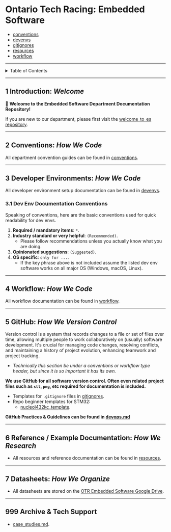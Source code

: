 # Ontario Tech Racing: Embedded Software


- [conventions](conventions)
- [devenvs](devenvs)
- [gitignores](gitignores)
- [resources](resources)
- [workflow](workflow)

---

<details markdown="1">
  <summary>Table of Contents</summary>

- [1 Introduction: _Welcome_](#1-introduction-welcome)
- [2 Conventions: _How We Code_](#2-conventions-how-we-code)
- [3 Developer Environments: _How We
  Code_](#3-developer-environments-how-we-code)
    - [3.1 Dev Env Documentation Conventions](#31-dev-env-documentation-conventions)
- [4 Workflow: _How We Code_](#4-workflow-how-we-code)
- [5 GitHub: _How We Version Control_](#5-github-how-we-version-control)
- [6 Reference / Example Documentation: _How We
  Research_](#6-reference--example-documentation-how-we-research)
- [7 Datasheets: _How We Organize_](#7-datasheets-how-we-organize)
- [999 Archive & Tech Support](#999-archive--tech-support)

</details>

---

## 1 Introduction: _Welcome_

👋 **Welcome to the Embedded Software Department Documentation Repository!**

If you are new to our department, please first visit
the [welcome_to_es repository](https://github.com/OntarioTechRacing/welcome_to_es).

---

## 2 Conventions: _How We Code_


All department convention guides can be found in [conventions](conventions).

---

## 3 Developer Environments: _How We Code_



All developer environment setup documentation can be found
in [devenvs](devenvs).

### 3.1 Dev Env Documentation Conventions

Speaking of conventions, here are the basic conventions used for quick
readability for dev envs.

1. **Required / mandatory items**: `*`.
2. **Industry standard or very helpful**: `(Recommended)`.
    - Please follow recommendations unless you actually know what you are doing.
3. **Opinionated suggestions**: `(Suggested)`.
4. **OS specific**: `only for ...`.
    - If the key phrase above is not included assume the listed dev env software
      works on all major OS (Windows, macOS, Linux).

---

## 4 Workflow: _How We Code_


All workflow documentation can be found in [workflow](workflow).

---

## 5 GitHub: _How We Version Control_

Version control is a system that records changes to a file or set of files over
time, allowing multiple people to work collaboratively on (usually) software
development. It's crucial for managing code changes, resolving conflicts, and
maintaining a history of project evolution, enhancing teamwork and project
tracking.

- _Technically this section be under a conventions or workflow type header, but
  since it is so important it has its own._

**We use GitHub for all software version control. Often even related project
files such as `stl`, `png`, etc required for documentation is included.**

- Templates for `.gitignore` files in [gitignores](gitignores).
- Repo beginner templates for STM32:
    - [nucleol432kc_template](https://github.com/OntarioTechRacing/nucleol432kc_template).

**GitHub Practices & Guidelines can be found
in [devops.md](conventions/git_github_devops.md)**

---

## 6 Reference / Example Documentation: _How We Research_

- All resources and reference documentation can be found
  in [resources](resources).

---

## 7 Datasheets: _How We Organize_

- All datasheets are stored on
  the [OTR Embedded Software Google Drive](https://drive.google.com/drive/folders/0AHPA2ZoOBCtSUk9PVA).

---

## 999 Archive & Tech Support

- [case_studies.md](resources/case_studies.md).
